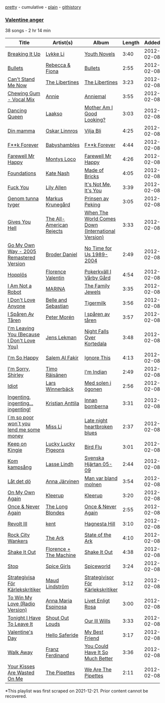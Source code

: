 [pretty](/playlists/pretty/1apRF10Iufr0NBBiF1u7E5.md) - cumulative - [plain](/playlists/plain/1apRF10Iufr0NBBiF1u7E5) - [githistory](https://github.githistory.xyz/mackorone/spotify-playlist-archive/blob/main/playlists/plain/1apRF10Iufr0NBBiF1u7E5)

### [Valentine anger](https://open.spotify.com/playlist/1apRF10Iufr0NBBiF1u7E5)

> 

38 songs - 2 hr 14 min

| Title | Artist(s) | Album | Length | Added | Removed |
|---|---|---|---|---|---|
| [Breaking It Up](https://open.spotify.com/track/0QALW52koTWXK3dv7arqmx) | [Lykke Li](https://open.spotify.com/artist/6oBm8HB0yfrIc9IHbxs6in) | [Youth Novels](https://open.spotify.com/album/6zBW3pmU291VbFHq4EdU8C) | 3:40 | 2012-02-08 |  |
| [Bullets](https://open.spotify.com/track/28FmVrFsjZsNjynjFteDA6) | [Rebecca & Fiona](https://open.spotify.com/artist/6rgEPiKjowlMKZC1DF6W75) | [Bullets](https://open.spotify.com/album/62YfOSgu9MDGVOuWcSm2Bn) | 2:55 | 2012-02-08 |  |
| [Can't Stand Me Now](https://open.spotify.com/track/71D4LseR0RADPbyvMeTIHR) | [The Libertines](https://open.spotify.com/artist/4fSPtBgFPZzygkY6MehwQ7) | [The Libertines](https://open.spotify.com/album/4Fpg7zSk9EdANLYiPXd7ri) | 3:23 | 2012-02-08 |  |
| [Chewing Gum \- Vocal Mix](https://open.spotify.com/track/04EFBtzCTtg1SWQPK2HikB) | [Annie](https://open.spotify.com/artist/7zt6Af78CalxaPDqORfw8L) | [Anniemal](https://open.spotify.com/album/3LN3dGIFGEqTjTDwTFFCj6) | 3:55 | 2012-02-08 |  |
| [Dancing Queen](https://open.spotify.com/track/7GWxhYILVQD5CynoMlKX9P) | [Laakso](https://open.spotify.com/artist/4chKPJr2tkdsT0ghHNSUi7) | [Mother Am I Good Looking?](https://open.spotify.com/album/3dhmHFkjIqwOBrRuI18rFs) | 3:03 | 2012-02-08 |  |
| [Din mamma](https://open.spotify.com/track/5pHLCK9uaFEcIFqc6zYXrX) | [Oskar Linnros](https://open.spotify.com/artist/3E8Mx37sikkaFoX5DRecLi) | [Vilja Bli](https://open.spotify.com/album/792cHkvwg6NFfDdZ3zINwJ) | 4:25 | 2012-02-08 |  |
| [F\*\*k Forever](https://open.spotify.com/track/1PotAUCOIziBcJneMBiy3F) | [Babyshambles](https://open.spotify.com/artist/0IBAqjHG8DSaD7PPCGnGiZ) | [F\*\*k Forever](https://open.spotify.com/album/46zYIOk4i5jzuwc08f7J3C) | 4:44 | 2012-02-08 |  |
| [Farewell Mr Happy](https://open.spotify.com/track/5EiiW0bEfEuXhPR3m2GzWo) | [Montys Loco](https://open.spotify.com/artist/6t24f2QIsakBisN7UF9Qj1) | [Farewell Mr Happy](https://open.spotify.com/album/3X9iRs2CHACzQfLygj96pu) | 4:26 | 2012-02-08 |  |
| [Foundations](https://open.spotify.com/track/5JkTN6THtYH6bpOoHjOysc) | [Kate Nash](https://open.spotify.com/artist/5vBKu1igxFo6g1sHADkIdg) | [Made of Bricks](https://open.spotify.com/album/2gDCBa5P6SnAaY0cadefQS) | 4:05 | 2012-02-08 |  |
| [Fuck You](https://open.spotify.com/track/5st5644IlBmKiiRE73UsoZ) | [Lily Allen](https://open.spotify.com/artist/13saZpZnCDWOI9D4IJhp1f) | [It's Not Me, It's You](https://open.spotify.com/album/2OUL7ZpAvUaWyylZ1lXpe0) | 3:39 | 2012-02-08 |  |
| [Genom tunna tyger](https://open.spotify.com/track/0bqe9N6xKdTUJrbBZxtJi8) | [Markus Krunegård](https://open.spotify.com/artist/3P6ePaE5unCm7vjccfcBAe) | [Prinsen av Peking](https://open.spotify.com/album/4AFcwwOL0XcZE5hnHN3Fjc) | 3:05 | 2012-02-08 |  |
| [Gives You Hell](https://open.spotify.com/track/2lAYJ8sXqvGbl6wuWOgV2S) | [The All\-American Rejects](https://open.spotify.com/artist/3vAaWhdBR38Q02ohXqaNHT) | [When The World Comes Down \(International Version\)](https://open.spotify.com/album/0XAThtL7xegX4tSkCYICnQ) | 3:33 | 2012-02-08 |  |
| [Go My Own Way \- 2005 Remastered Version](https://open.spotify.com/track/35RxKImtiPi31RegMBMgo5) | [Broder Daniel](https://open.spotify.com/artist/0IcwumPFXL1XWQ0Z9CCuCV) | [No Time for Us 1989\-2004](https://open.spotify.com/album/5ebnp3ecKxew3JNAHxxTb5) | 2:49 | 2012-02-08 |  |
| [Hopplös](https://open.spotify.com/track/5hSMX1iEAOcQ1lgnvMMxjy) | [Florence Valentin](https://open.spotify.com/artist/6hLA4SOKykB43tu3e7iunt) | [Pokerkväll I Vårby Gård](https://open.spotify.com/album/7sO2U1Iyl83PvS4Jn8SpJD) | 4:54 | 2012-02-08 |  |
| [I Am Not a Robot](https://open.spotify.com/track/0fiPpwBPIaxxydn4KzX9Tc) | [MARINA](https://open.spotify.com/artist/6CwfuxIqcltXDGjfZsMd9A) | [The Family Jewels](https://open.spotify.com/album/1CtDa7pVfLF4u2ZadRTWz7) | 3:35 | 2012-02-08 |  |
| [I Don't Love Anyone](https://open.spotify.com/track/3KouTOp3NeitFanepA5rXE) | [Belle and Sebastian](https://open.spotify.com/artist/4I2BJf80C0skQpp1sQmA0h) | [Tigermilk](https://open.spotify.com/album/7LJ5rw4d1VBnlSfrpHIm8N) | 3:56 | 2012-02-08 |  |
| [I Spåren Av Tåren](https://open.spotify.com/track/3KsUhmi9vB8yo0nOHkndef) | [Peter Morén](https://open.spotify.com/artist/4z0MZkwGvdcoQqcA47Wx4O) | [I spåren av tåren](https://open.spotify.com/album/1Ih4MO8h5cPYJOcikn5phX) | 3:57 | 2012-02-08 |  |
| [I'm Leaving You \(Because I Don't Love You\)](https://open.spotify.com/track/4CarOe6oiPSITFxkxQQb0i) | [Jens Lekman](https://open.spotify.com/artist/7tzI4rSFTHafjF18ZrNZWx) | [Night Falls Over Kortedala](https://open.spotify.com/album/6quNRCe1mYOvTd6LL5beiF) | 3:48 | 2012-02-08 |  |
| [I'm So Happy](https://open.spotify.com/track/6XmPqDKUxVQf59djYNqOeI) | [Salem Al Fakir](https://open.spotify.com/artist/2MRmHQ6G4vEIIlMYbMLlQ5) | [Ignore This](https://open.spotify.com/album/7sKI0nbdgb0lDo8qXx6hkG) | 4:13 | 2012-02-08 |  |
| [I'm Sorry, Shirley](https://open.spotify.com/track/5MOCNk1z3QKosXdJFcd47g) | [Timo Räisänen](https://open.spotify.com/artist/3Z6WVJzHQ12kzNjhzDkIYP) | [I'm Indian](https://open.spotify.com/album/4pMDKVvz3EMVpOqdZnWTwS) | 2:49 | 2012-02-08 |  |
| [Idiot](https://open.spotify.com/track/5pFCRMLAp7yhzeRjdW3eEu) | [Lars Winnerbäck](https://open.spotify.com/artist/33zLgL7tT1vg7eRpWYX5uI) | [Med solen i ögonen](https://open.spotify.com/album/18QW3rouH4E7srIj7PkwCL) | 2:56 | 2012-02-08 |  |
| [Ingenting, ingenting..\. ingenting!](https://open.spotify.com/track/1AbVGhuxG2sbXNbX2bDggf) | [Kristian Anttila](https://open.spotify.com/artist/3mb5n2PKsRfAhNciHOHRbm) | [Innan bomberna](https://open.spotify.com/album/4x6MHKlP83ne2WqfoMs9OZ) | 3:31 | 2012-02-08 |  |
| [I´m so poor won´t you lend me some money](https://open.spotify.com/track/0bmMf6Sw67gCn2ck28kPA3) | [Miss Li](https://open.spotify.com/artist/04HqRx07Bv9gh7rsrMTqs7) | [Late night heartbroken blues](https://open.spotify.com/album/2hjKwf3pKZYOpc5YiwOOzV) | 2:37 | 2012-02-08 |  |
| [Keep on Kingie](https://open.spotify.com/track/2wYBDLdP2D7VqQ0o6WU1qh) | [Lucky Lucky Pigeons](https://open.spotify.com/artist/6wgawaaMNUYaxSMDfXo2ii) | [Bird Flu](https://open.spotify.com/album/2jlz79195KzWfjTcbBuDz8) | 3:01 | 2012-02-08 |  |
| [Kom kampsång](https://open.spotify.com/track/2iTZEHEOYf6TE09C4hysqt) | [Lasse Lindh](https://open.spotify.com/artist/4ehBGotbRDOgqcrUomjJyd) | [Svenska Hjärtan 05\-09](https://open.spotify.com/album/4KMIc0mg8DvePHQbFMgyqg) | 2:44 | 2012-02-08 |  |
| [Låt det dö](https://open.spotify.com/track/09sWUVodQAZA68VD3sSGeL) | [Anna Järvinen](https://open.spotify.com/artist/70vrcQugFAOAtOFIW1wcyR) | [Man var bland molnen](https://open.spotify.com/album/3KOEtiA5EAbhnW9FamMLdy) | 3:54 | 2012-02-08 |  |
| [On My Own Again](https://open.spotify.com/track/1KSF25fIqPId92e70bweTH) | [Kleerup](https://open.spotify.com/artist/2YL0l5fnyHE9FEf1bwFGCc) | [Kleerup](https://open.spotify.com/album/7v6M0qYnCGZcWlkvB6bF9I) | 3:20 | 2012-02-08 |  |
| [Once & Never Again](https://open.spotify.com/track/5cbqFKkSCQnS0QFC3j0MlT) | [The Long Blondes](https://open.spotify.com/artist/1OYQ8FaGjBFrENUZ1RLvMG) | [Once & Never Again](https://open.spotify.com/album/4QqWcpVa1PIusjctFiwoly) | 2:55 | 2012-02-08 |  |
| [Revolt III](https://open.spotify.com/track/3oZNrNgsi3ZBcYYClxf8qP) | [kent](https://open.spotify.com/artist/4KXp3xtaz1wWXnu5u34eVX) | [Hagnesta Hill](https://open.spotify.com/album/2P7iTgviFTwJH69Zaoo6oU) | 3:10 | 2012-02-08 |  |
| [Rock City Wankers](https://open.spotify.com/track/2AJGiARQyX1K4zwr3ghfv1) | [The Ark](https://open.spotify.com/artist/73ib5ljBj2xAIR7R3hTwF4) | [State of the Ark](https://open.spotify.com/album/1AIrHPL3eOoZBqDuMWKJbr) | 4:10 | 2012-02-08 |  |
| [Shake It Out](https://open.spotify.com/track/5K5EW1r6bW6oLZwrBD75YN) | [Florence + The Machine](https://open.spotify.com/artist/1moxjboGR7GNWYIMWsRjgG) | [Shake It Out](https://open.spotify.com/album/4KCYejvKVfrQ8ILYblzhFc) | 4:38 | 2012-02-08 |  |
| [Stop](https://open.spotify.com/track/3FteycP8CaXS1MhjcXekVT) | [Spice Girls](https://open.spotify.com/artist/0uq5PttqEjj3IH1bzwcrXF) | [Spiceworld](https://open.spotify.com/album/3sr6lAuO3nmB1u8ZuQgpiX) | 3:24 | 2012-02-08 |  |
| [Strategivisa För Kärlekskritiker](https://open.spotify.com/track/0XeEPlpwETWXcfBg9QuPOo) | [Maud Lindström](https://open.spotify.com/artist/0Yo8fMYcLCt3CpEC1otUFe) | [Strategivisor För Kärlekskritiker](https://open.spotify.com/album/4dPZQct5FTliqx711A9EId) | 3:12 | 2012-02-08 |  |
| [To Win My Love \(Radio Version\)](https://open.spotify.com/track/7b9wsKJ2a2gz147daQovy7) | [Anna Maria Espinosa](https://open.spotify.com/artist/6nCO4Jv7mU99OS6jLevYVH) | [Livet Enligt Rosa](https://open.spotify.com/album/1sFPO3y93AB2cduvwZ2xyV) | 3:00 | 2012-02-08 |  |
| [Tonight I Have To Leave It](https://open.spotify.com/track/4OLlcgkQR9V9Eqk8sUEjtY) | [Shout Out Louds](https://open.spotify.com/artist/0UOrN3LNaKApiOSdvJiETl) | [Our Ill Wills](https://open.spotify.com/album/6XkaYefTFwNKCgeAK48l0f) | 3:33 | 2012-02-08 |  |
| [Valentine's Day](https://open.spotify.com/track/0kOGIsyvAsdm1KeXnwyvea) | [Hello Saferide](https://open.spotify.com/artist/4Qxe8uorrQxMoMkhv0HrK3) | [My Best Friend](https://open.spotify.com/album/52GiFSfyBgwbpK2UDBQmKr) | 3:17 | 2012-02-08 |  |
| [Walk Away](https://open.spotify.com/track/2V6n1Pq26T0Rdp0jgy77xp) | [Franz Ferdinand](https://open.spotify.com/artist/0XNa1vTidXlvJ2gHSsRi4A) | [You Could Have It So Much Better](https://open.spotify.com/album/4aJKZKk3jb1oz7wb0OKLTw) | 3:36 | 2012-02-08 |  |
| [Your Kisses Are Wasted On Me](https://open.spotify.com/track/04F1PAQMZ7AFmVgPiTjLEm) | [The Pipettes](https://open.spotify.com/artist/1xS9wRaWvtlxsmERNuNJF2) | [We Are The Pipettes](https://open.spotify.com/album/3Fe3c2fnt8tZ16yn5fLRVu) | 2:11 | 2012-02-08 |  |

\*This playlist was first scraped on 2021-12-21. Prior content cannot be recovered.
